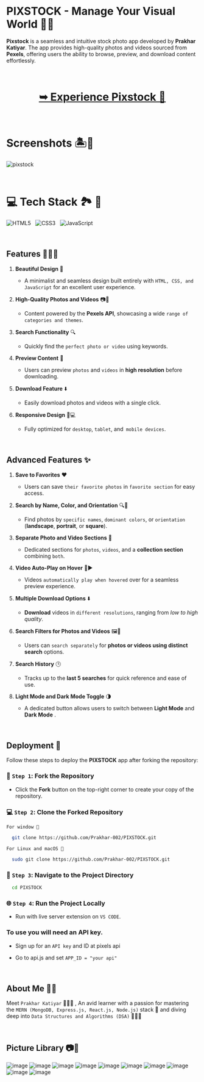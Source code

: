 # PIXSTOCK - Manage Your Visual World 🌟🎨

**Pixstock** is a seamless and intuitive stock photo app developed by **Prakhar Katiyar**. The app provides high-quality photos and videos sourced from **Pexels**, offering users the ability to browse, preview, and download content effortlessly.


<br/>

<h1 align="center"> 

<a href="https://pixstock-pictures.netlify.app/"><strong> ➥ Experience Pixstock 📸
</strong></a>
</h1>

<br/>


# Screenshots 🏝️🍹

![pixstock](https://github.com/user-attachments/assets/0dd2a257-3855-4347-a7a2-0f85370bb431)

<br/>

# 💻 Tech Stack 🏞️ 🎥

![HTML5](https://img.shields.io/badge/html5-%23E34F26.svg?style=for-the-badge&logo=html5&logoColor=white) &nbsp; ![CSS3](https://img.shields.io/badge/css3-%231572B6.svg?style=for-the-badge&logo=css3&logoColor=white) &nbsp; ![JavaScript](https://img.shields.io/badge/javascript-%23323330.svg?style=for-the-badge&logo=javascript&logoColor=%23F7DF1E)


<br/>

## Features 🌮🍕🥪

1. **Beautiful Design** 🎨 
    -  A minimalist and seamless design built entirely with `HTML, CSS, and JavaScript` for an excellent user experience.  

2. **High-Quality Photos and Videos** 📷🎥 
    - Content powered by the **Pexels API**, showcasing a wide `range of categories and themes`.  

3. **Search Functionality** 🔍 
    - Quickly find the `perfect photo or video` using keywords.  

4. **Preview Content** 👀   
    -  Users can preview `photos` and `videos` in **high resolution** before downloading. 

5. **Download Feature** ⬇️  
    - Easily download photos and videos with a single click.  

6. **Responsive Design** 📱💻  
    - Fully optimized for `desktop`, `tablet`, and` mobile devices`.

<br/>

## Advanced Features ✨

1. **Save to Favorites** ❤️  
   - Users can save `their favorite photos` in `favorite section` for easy access.  

2. **Search by Name, Color, and Orientation** 🔍🎨  
   - Find photos by `specific names`, `dominant colors`, or `orientation` (**landscape**, **portrait**, or **square**).  

3. **Separate Photo and Video Sections** 📁  
   - Dedicated sections for `photos`, `videos`, and a **collection section** combining `both`.  

4. **Video Auto-Play on Hover** 🎥▶️  
   - Videos `automatically play when hovered` over for a seamless preview experience.  

5. **Multiple Download Options** ⬇️  
   - **Download** videos in `different resolutions`, ranging from *low to high quality*.  

6. **Search Filters for Photos and Videos** 🖼️🎥  
   - Users can `search separately` for **photos or videos using distinct search** options.  

7. **Search History** 🕒  
   - Tracks up to the **last 5 searches** for quick reference and ease of use.  

8. **Light Mode and Dark Mode Toggle** 🌗
    - A dedicated button allows users to switch between **Light Mode** and **Dark Mode** .

<br/>

## Deployment 🚀

Follow these steps to deploy the **PIXSTOCK** app after forking the repository:  

### 📂 `Step 1`: Fork the Repository 

- Click the **Fork** button on the top-right corner to create your copy of the repository.

### 💻 `Step 2`: Clone the Forked Repository  

`For window 🍃`

```bash
  git clone https://github.com/Prakhar-002/PIXSTOCK.git
```

`For Linux and macOS 🌿`

```bash
  sudo git clone https://github.com/Prakhar-002/PIXSTOCK.git
```

### 🔧 `Step 3`: Navigate to the Project Directory

```bash
  cd PIXSTOCK
```

### 🌐 `Step 4`: Run the Project Locally 

- Run with live server extension on `VS CODE`.

### To use you will need an API key.

- Sign up for an `API key` and ID at pixels api

- Go to api.js and set `APP_ID = "your api"`

<br/>

## About Me 🧋🧸

Meet `Prakhar Katiyar` 🙋🏻‍♂️ , An avid learner with a passion for mastering the `MERN (MongoDB, Express.js, React.js, Node.js)` stack 🎯  and diving deep into `Data Structures and Algorithms (DSA)` 🧑🏻‍💻

<br/>

## Picture Library 📷📖

![image](https://github.com/user-attachments/assets/712c8cb3-0d6a-4f86-af51-eaad2a722aea)
![image](https://github.com/user-attachments/assets/7547fa7f-044a-486c-b3d4-e5ce50f93593)
![image](https://github.com/user-attachments/assets/90f0b1c7-9040-45c2-bd65-ab36b17e3886)
![image](https://github.com/user-attachments/assets/8a6dc593-6fda-4363-8661-6fe7c9aafeba)
![image](https://github.com/user-attachments/assets/029c88e2-45e8-466e-bf51-b47086efb1c0)
![image](https://github.com/user-attachments/assets/5b09d8a6-e2a2-42b5-9917-7c66ee9c9f00)
![image](https://github.com/user-attachments/assets/72f185af-4415-4195-99f6-2ae6e80114a3)
![image](https://github.com/user-attachments/assets/f8087732-1b86-49d2-92e6-8174d5b8d6ec)
![image](https://github.com/user-attachments/assets/3e990268-fd52-4a5f-9989-7de7968b0bd8)
![image](https://github.com/user-attachments/assets/f04991fd-cf71-428f-837d-0d58ad09b43c)

